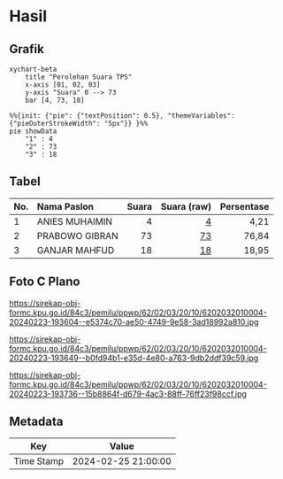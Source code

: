 # Hasil

## Grafik

```mermaid
xychart-beta
    title "Perolehan Suara TPS"
    x-axis [01, 02, 03]
    y-axis "Suara" 0 --> 73
    bar [4, 73, 18]
```

```mermaid
%%{init: {"pie": {"textPosition": 0.5}, "themeVariables": {"pieOuterStrokeWidth": "5px"}} }%%
pie showData
    "1" : 4
    "2" : 73
    "3" : 18
```

## Tabel

| No. | Nama Paslon    | Suara | Suara (raw) | Persentase |
|:--- |:-------------- | -----:| -----------:| ----------:|
| 1   | ANIES MUHAIMIN | 4     | [4][p-1]    | 4,21       |
| 2   | PRABOWO GIBRAN | 73    | [73][p-2]   | 76,84      |
| 3   | GANJAR MAHFUD  | 18    | [18][p-3]   | 18,95      |


[p-1]: https://github.com/gigit-pemilu/pemilu-2024-62-kalimantan-tengah/blob/main/pilpres/hitung-suara/sub/62-kalimantan-tengah/sub/02-kotawaringin-timur/sub/03-mentaya-hulu/sub/2010-pemantang/sub/004-tps/sub/paslon-1.txt
[p-2]: https://github.com/gigit-pemilu/pemilu-2024-62-kalimantan-tengah/blob/main/pilpres/hitung-suara/sub/62-kalimantan-tengah/sub/02-kotawaringin-timur/sub/03-mentaya-hulu/sub/2010-pemantang/sub/004-tps/sub/paslon-2.txt
[p-3]: https://github.com/gigit-pemilu/pemilu-2024-62-kalimantan-tengah/blob/main/pilpres/hitung-suara/sub/62-kalimantan-tengah/sub/02-kotawaringin-timur/sub/03-mentaya-hulu/sub/2010-pemantang/sub/004-tps/sub/paslon-3.txt

## Foto C Plano

https://sirekap-obj-formc.kpu.go.id/84c3/pemilu/ppwp/62/02/03/20/10/6202032010004-20240223-193604--e5374c70-ae50-4749-9e58-3ad18992a810.jpg

https://sirekap-obj-formc.kpu.go.id/84c3/pemilu/ppwp/62/02/03/20/10/6202032010004-20240223-193649--b0fd94b1-e35d-4e80-a763-9db2ddf39c59.jpg

https://sirekap-obj-formc.kpu.go.id/84c3/pemilu/ppwp/62/02/03/20/10/6202032010004-20240223-193736--15b8864f-d679-4ac3-88ff-76ff23f98ccf.jpg


## Metadata

| Key        | Value               |
| ---------- | ------------------- |
| Time Stamp | 2024-02-25 21:00:00 |




